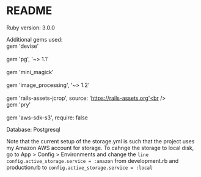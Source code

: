 # README

Ruby version: 3.0.0

Additional gems used:
<br>gem 'devise' <br />
<br>gem 'pg', '~> 1.1'<br />
<br>gem 'mini_magick'<br />
<br>gem 'image_processing', '~> 1.2'<br />
<br>gem 'rails-assets-jcrop', source: 'https://rails-assets.org'<br />
<br>gem 'pry'<br />
<br>gem 'aws-sdk-s3', require: false<br />



Database: Postgresql

Note that the current setup of the storage.yml is such that the project uses my Amazon AWS account for storage. To cahnge the storage to local disk, go to App > Config > Environments and change the `line config.active_storage.service = :amazon` from development.rb and production.rb to `config.active_storage.service = :local`
